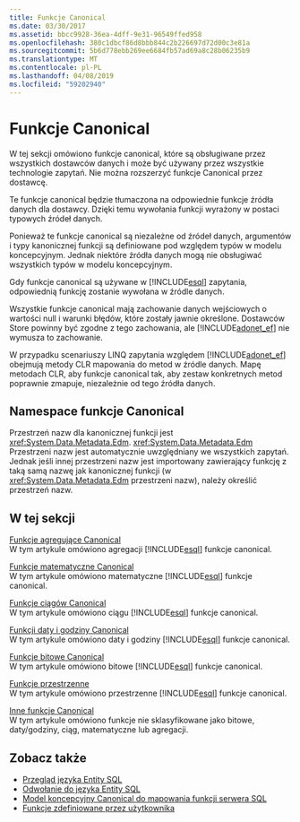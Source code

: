```yaml
---
title: Funkcje Canonical
ms.date: 03/30/2017
ms.assetid: bbcc9928-36ea-4dff-9e31-96549ffed958
ms.openlocfilehash: 380c1dbcf86d8bbb844c2b226697d72d00c3e81a
ms.sourcegitcommit: 5b6d778ebb269ee6684fb57ad69a8c28b06235b9
ms.translationtype: MT
ms.contentlocale: pl-PL
ms.lasthandoff: 04/08/2019
ms.locfileid: "59202940"
---
```

# <a name="canonical-functions"></a>Funkcje Canonical
W tej sekcji omówiono funkcje canonical, które są obsługiwane przez wszystkich dostawców danych i może być używany przez wszystkie technologie zapytań. Nie można rozszerzyć funkcje Canonical przez dostawcę.  
  
 Te funkcje canonical będzie tłumaczona na odpowiednie funkcje źródła danych dla dostawcy. Dzięki temu wywołania funkcji wyrażony w postaci typowych źródeł danych.  
  
 Ponieważ te funkcje canonical są niezależne od źródeł danych, argumentów i typy kanonicznej funkcji są definiowane pod względem typów w modelu koncepcyjnym. Jednak niektóre źródła danych mogą nie obsługiwać wszystkich typów w modelu koncepcyjnym.  
  
 Gdy funkcje canonical są używane w [!INCLUDE[esql](../../../../../../includes/esql-md.md)] zapytania, odpowiednią funkcję zostanie wywołana w źródle danych.  
  
 Wszystkie funkcje canonical mają zachowanie danych wejściowych o wartości null i warunki błędów, które zostały jawnie określone. Dostawców Store powinny być zgodne z tego zachowania, ale [!INCLUDE[adonet_ef](../../../../../../includes/adonet-ef-md.md)] nie wymusza to zachowanie.  
  
 W przypadku scenariuszy LINQ zapytania względem [!INCLUDE[adonet_ef](../../../../../../includes/adonet-ef-md.md)] obejmują metody CLR mapowania do metod w źródle danych. Mapę metodach CLR, aby funkcje canonical tak, aby zestaw konkretnych metod poprawnie zmapuje, niezależnie od tego źródła danych.  
  
## <a name="canonical-functions-namespace"></a>Namespace funkcje Canonical  
 Przestrzeń nazw dla kanonicznej funkcji jest <xref:System.Data.Metadata.Edm>. <xref:System.Data.Metadata.Edm> Przestrzeni nazw jest automatycznie uwzględniany we wszystkich zapytań. Jednak jeśli innej przestrzeni nazw jest importowany zawierający funkcję z taką samą nazwę jak kanonicznej funkcji (w <xref:System.Data.Metadata.Edm> przestrzeni nazw), należy określić przestrzeń nazw.  
  
## <a name="in-this-section"></a>W tej sekcji  
 [Funkcje agregujące Canonical](../../../../../../docs/framework/data/adonet/ef/language-reference/aggregate-canonical-functions.md)  
 W tym artykule omówiono agregacji [!INCLUDE[esql](../../../../../../includes/esql-md.md)] funkcje canonical.  
  
 [Funkcje matematyczne Canonical](../../../../../../docs/framework/data/adonet/ef/language-reference/math-canonical-functions.md)  
 W tym artykule omówiono matematyczne [!INCLUDE[esql](../../../../../../includes/esql-md.md)] funkcje canonical.  
  
 [Funkcje ciągów Canonical](../../../../../../docs/framework/data/adonet/ef/language-reference/string-canonical-functions.md)  
 W tym artykule omówiono ciągu [!INCLUDE[esql](../../../../../../includes/esql-md.md)] funkcje canonical.  
  
 [Funkcji daty i godziny Canonical](../../../../../../docs/framework/data/adonet/ef/language-reference/date-and-time-canonical-functions.md)  
 W tym artykule omówiono daty i godziny [!INCLUDE[esql](../../../../../../includes/esql-md.md)] funkcje canonical.  
  
 [Funkcje bitowe Canonical](../../../../../../docs/framework/data/adonet/ef/language-reference/bitwise-canonical-functions.md)  
 W tym artykule omówiono bitowe [!INCLUDE[esql](../../../../../../includes/esql-md.md)] funkcje canonical.  
  
 [Funkcje przestrzenne](../../../../../../docs/framework/data/adonet/ef/language-reference/spatial-functions.md)  
 W tym artykule omówiono przestrzenne [!INCLUDE[esql](../../../../../../includes/esql-md.md)] funkcje canonical.  
  
 [Inne funkcje Canonical](../../../../../../docs/framework/data/adonet/ef/language-reference/other-canonical-functions.md)  
 W tym artykule omówiono funkcje nie sklasyfikowane jako bitowe, daty/godziny, ciąg, matematyczne lub agregacji.  
  
## <a name="see-also"></a>Zobacz także

- [Przegląd języka Entity SQL](../../../../../../docs/framework/data/adonet/ef/language-reference/entity-sql-overview.md)
- [Odwołanie do języka Entity SQL](../../../../../../docs/framework/data/adonet/ef/language-reference/entity-sql-reference.md)
- [Model koncepcyjny Canonical do mapowania funkcji serwera SQL](../../../../../../docs/framework/data/adonet/ef/conceptual-model-canonical-to-sql-server-functions-mapping.md)
- [Funkcje zdefiniowane przez użytkownika](../../../../../../docs/framework/data/adonet/ef/language-reference/user-defined-functions-entity-sql.md)

